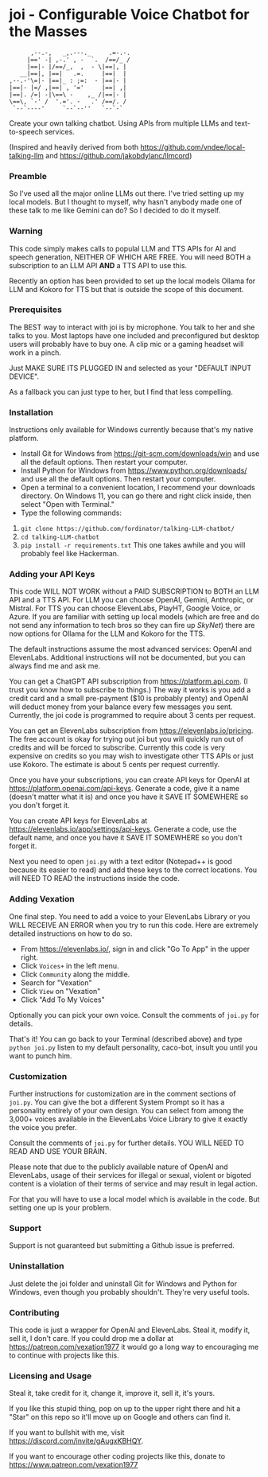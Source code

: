 # joi - Configurable Voice Chatbot for the Masses

```
      ,--.-,   _,.---._     .=-.-. 
     |==' -| ,-.' , -  `.  /==/_ / 
     |==|- |/==/_,  ,  - \|==|, |  
   __|==|, |==|   .=.     |==|  |  
,--.-'\=|- |==|_ : ;=:  - |==|- |  
|==|- |=/ ,|==| , '='     |==| ,|                      
|==|. /=| -|\==\ -    ,_ /|==|- |          
\==\, `-' /  '.='. -   .' /==/. /  
 `--`----'     `--`--''   `--`-`  
```

Create your own talking chatbot. Using APIs from multiple LLMs and text-to-speech services.

(Inspired and heavily derived from both https://github.com/vndee/local-talking-llm and https://github.com/jakobdylanc/llmcord)

### Preamble
So I've used all the major online LLMs out there. I've tried setting up my local models. But I thought to myself, why hasn't anybody made one of these talk to me like Gemini can do? So I decided to do it myself.

### Warning
This code simply makes calls to populal LLM and TTS APIs for AI and speech generation, NEITHER OF WHICH ARE FREE. You will need BOTH a subscription to an LLM API **AND** a TTS API to use this.

Recently an option has been provided to set up the local models Ollama for LLM and Kokoro for TTS but that is outside the scope of this document.

### Prerequisites

The BEST way to interact with joi is by microphone. You talk to her and she talks to you. Most laptops have one included and preconfigured but desktop users will probably have to buy one. A clip mic or a gaming headset will work in a pinch.

Just MAKE SURE ITS PLUGGED IN and selected as your "DEFAULT INPUT DEVICE".

As a fallback you can just type to her, but I find that less compelling.

### Installation

Instructions only available for Windows currently because that's my native platform.

- Install Git for Windows from https://git-scm.com/downloads/win and use all the default options. Then restart your computer.
- Install Python for Windows from https://www.python.org/downloads/ and use all the default options. Then restart your computer.
- Open a terminal to a convenient location, I recommend your downloads directory. On Windows 11, you can go there and right click inside, then select "Open with Terminal."
- Type the following commands:

1. `git clone https://github.com/fordinator/talking-LLM-chatbot/`
2. `cd talking-LLM-chatbot`
3. `pip install -r requirements.txt` This one takes awhile and you will probably feel like Hackerman.

### Adding your API Keys

This code WILL NOT WORK without a PAID SUBSCRIPTION to BOTH an LLM API and a TTS API. For LLM you can choose OpenAI, Gemini, Anthropic, or Mistral. For TTS you can choose ElevenLabs, PlayHT, Google Voice, or Azure. If you are familiar with setting up local models (which are free and do not send any information to tech bros so they can fire up _SkyNet_) there are now options for Ollama for the LLM and Kokoro for the TTS.

The default instructions assume the most advanced services: OpenAI and ElevenLabs. Additional instructions will not be documented, but you can always find me and ask me.

You can get a ChatGPT API subscription from https://platform.api.com. (I trust you know how to subscribe to things.) The way it works is you add a credit card and a small pre-payment ($10 is probably plenty) and OpenAI will deduct money from your balance every few messages you sent. Currently, the joi code is programmed to require about 3 cents per request. 

You can get an ElevenLabs subscription from https://elevenlabs.io/pricing. The free account is okay for trying out joi but you will quickly run out of credits and will be forced to subscribe. Currently this code is very expensive on credits so you may wish to investigate other TTS APIs or just use Kokoro. The estimate is about 5 cents per request currently. 

Once you have your subscriptions, you can create API keys for OpenAI at https://platform.openai.com/api-keys. Generate a code, give it a name (doesn't matter what it is) and once you have it SAVE IT SOMEWHERE so you don't forget it.

You can create API keys for ElevenLabs at https://elevenlabs.io/app/settings/api-keys. Generate a code, use the default name, and once you have it SAVE IT SOMEWHERE so you don't forget it.

Next you need to open `joi.py` with a text editor (Notepad++ is good because its easier to read) and add these keys to the correct locations. You will NEED TO READ the instructions inside the code.

### Adding Vexation

One final step. You need to add a voice to your ElevenLabs Library or you WILL RECEIVE AN ERROR when you try to run this code. Here are extremely detailed instructions on how to do so.

- From https://elevenlabs.io/, sign in and click "Go To App" in the upper right.
- Click `Voices+` in the left menu.
- Click `Community` along the middle.
- Search for "Vexation"
- Click `View` on "Vexation"
- Click "Add To My Voices"

Optionally you can pick your own voice. Consult the comments of `joi.py` for details.

That's it! You can go back to your Terminal (described above) and type `python joi.py` listen to my default personality, caco-bot, insult you until you want to punch him.

### Customization

Further instructions for customization are in the comment sections of `joi.py`. You can give the bot a different System Prompt so it has a personality entirely of your own design. You can select from among the 3,000+ voices available in the ElevenLabs Voice Library to give it exactly the voice you prefer.

Consult the comments of `joi.py` for further details. YOU WILL NEED TO READ AND USE YOUR BRAIN.

Please note that due to the publicly available nature of OpenAI and ElevenLabs, usage of their services for illegal or sexual, violent or bigoted content is a violation of their terms of service and may result in legal action. 

For that you will have to use a local model which is available in the code. But setting one up is your problem.

### Support

Support is not guaranteed but submitting a Github issue is preferred.

### Uninstallation

Just delete the joi folder and uninstall Git for Windows and Python for Windows, even though you probably shouldn't. They're very useful tools.

### Contributing

This code is just a wrapper for OpenAI and ElevenLabs. Steal it, modify it, sell it, I don't care. If you could drop me a dollar at https://patreon.com/vexation1977 it would go a long way to encouraging me to continue with projects like this. 

### Licensing and Usage

Steal it, take credit for it, change it, improve it, sell it, it's yours.

If you like this stupid thing, pop on up to the upper right there and hit a "Star" on this repo so it'll move up on Google and others can find it.

If you want to bullshit with me, visit https://discord.com/invite/gAugxKBHQY.

If you want to encourage other coding projects like this, donate to https://www.patreon.com/vexation1977
